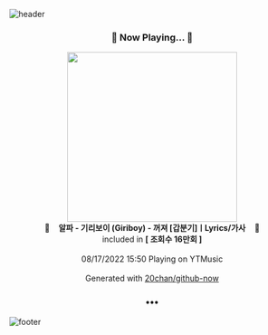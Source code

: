 ![header](https://capsule-render.vercel.app/api?type=wave&height=170&section=header&text=Hi.%20I'm%20SHIFT&fontColor=090707&fontAlignX=45&fontAlignY=65&fontSize=100)

<h3 align="center">🎵 Now Playing... 🎵</h3>
<p align="center">
  <a href="https://music.youtube.com/watch?v=An4CYaZeI6E">
    <img width="300" src="https://i.ytimg.com/vi/An4CYaZeI6E/sddefault.jpg?sqp=-oaymwEWCJADEOEBIAQqCghqEJQEGHgg6AJIWg&rs">
  </a>
  <br>
  🎵&nbsp&nbsp&nbsp <b>알파 - 기리보이 (Giriboy) - 꺼져 [갑분기]ㅣLyrics/가사</b> &nbsp&nbsp&nbsp🎵
  <br>
  included in <b>[ 조회수 16만회 ]</b>
  
  <br />
  <br />
  08/17/2022 15:50 Playing on YTMusic
  <br />
  <br />
  Generated with <a href="https://github.com/20chan/github-now">20chan/github-now</a>
</p>

<h3 align="center">•••</h3>

![footer](https://capsule-render.vercel.app/api?type=wave&height=150&section=footer)
